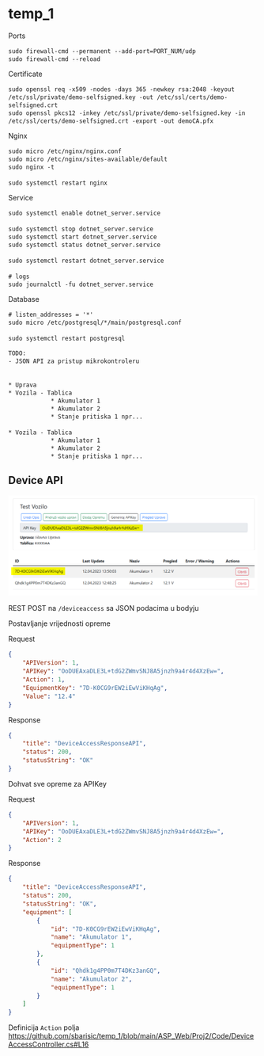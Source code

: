 # temp_1

Ports

```
sudo firewall-cmd --permanent --add-port=PORT_NUM/udp
sudo firewall-cmd --reload
```

Certificate

```
sudo openssl req -x509 -nodes -days 365 -newkey rsa:2048 -keyout /etc/ssl/private/demo-selfsigned.key -out /etc/ssl/certs/demo-selfsigned.crt
sudo openssl pkcs12 -inkey /etc/ssl/private/demo-selfsigned.key -in /etc/ssl/certs/demo-selfsigned.crt -export -out demoCA.pfx
```

Nginx

```
sudo micro /etc/nginx/nginx.conf
sudo micro /etc/nginx/sites-available/default
sudo nginx -t

sudo systemctl restart nginx  
```

Service
```
sudo systemctl enable dotnet_server.service

sudo systemctl stop dotnet_server.service
sudo systemctl start dotnet_server.service
sudo systemctl status dotnet_server.service

sudo systemctl restart dotnet_server.service  

# logs
sudo journalctl -fu dotnet_server.service
```

Database

```
# listen_addresses = '*'
sudo micro /etc/postgresql/*/main/postgresql.conf

sudo systemctl restart postgresql
```


```
TODO:
- JSON API za pristup mikrokontroleru


* Uprava
* Vozila - Tablica
			* Akumulator 1
			* Akumulator 2
			* Stanje pritiska 1 npr...
			
* Vozila - Tablica
			* Akumulator 1
			* Akumulator 2
			* Stanje pritiska 1 npr...
```


## Device API

![alt text](https://raw.githubusercontent.com/sbarisic/temp_1/master/screenshots/a.png "A")

REST POST na ``/deviceaccess`` sa JSON podacima u bodyju

Postavljanje vrijednosti opreme

Request
```json
{
	"APIVersion": 1,
	"APIKey": "OoDUEAxaDLE3L+tdG2ZWmvSNJ8A5jnzh9a4r4d4XzEw=",
	"Action": 1,
	"EquipmentKey": "7D-K0CG9rEW2iEwViKHqAg",
	"Value": "12.4"
}
```

Response
```json
{
	"title": "DeviceAccessResponseAPI",
	"status": 200,
	"statusString": "OK"
}
```

Dohvat sve opreme za APIKey

Request
```json
{
	"APIVersion": 1,
	"APIKey": "OoDUEAxaDLE3L+tdG2ZWmvSNJ8A5jnzh9a4r4d4XzEw=",
	"Action": 2
}
```

Response
```json
{
	"title": "DeviceAccessResponseAPI",
	"status": 200,
	"statusString": "OK",
	"equipment": [
		{
			"id": "7D-K0CG9rEW2iEwViKHqAg",
			"name": "Akumulator 1",
			"equipmentType": 1
		},
		{
			"id": "Qhdk1g4PP0m7T4DKz3anGQ",
			"name": "Akumulator 2",
			"equipmentType": 1
		}
	]
}
```

Definicija ``Action`` polja
https://github.com/sbarisic/temp_1/blob/main/ASP_Web/Proj2/Code/DeviceAccessController.cs#L16
